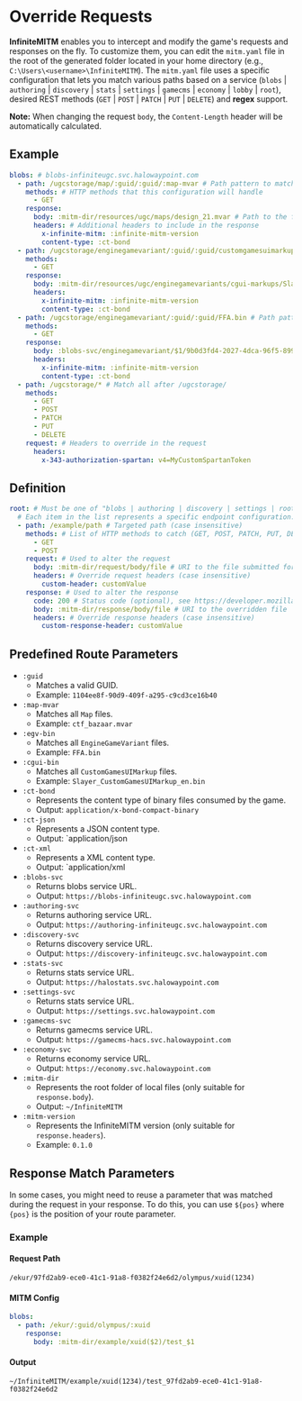 # Override Requests

**InfiniteMITM** enables you to intercept and modify the game's requests and responses on the fly. To customize them, you can edit the `mitm.yaml` file in the root of the generated folder located in your home directory (e.g., `C:\Users\<username>\InfiniteMITM`). The `mitm.yaml` file uses a specific configuration that lets you match various paths based on a service (`blobs` | `authoring` | `discovery` | `stats` | `settings` | `gamecms` | `economy` | `lobby` | `root`), desired REST methods (`GET` | `POST` | `PATCH` | `PUT` | `DELETE`) and **regex** support.

**Note:** When changing the request `body`, the `Content-Length` header will be automatically calculated.

## Example

```yaml
blobs: # blobs-infiniteugc.svc.halowaypoint.com
  - path: /ugcstorage/map/:guid/:guid/:map-mvar # Path pattern to match, will catch all .mvar files
    methods: # HTTP methods that this configuration will handle
      - GET
    response:
      body: :mitm-dir/resources/ugc/maps/design_21.mvar # Path to the file that will be used as the response body
      headers: # Additional headers to include in the response
        x-infinite-mitm: :infinite-mitm-version
        content-type: :ct-bond
  - path: /ugcstorage/enginegamevariant/:guid/:guid/customgamesuimarkup/Slayer_CustomGamesUIMarkup_en.bin # Path pattern for specific "CustomGamesUIMarkup", for any assetID and assetVersionID
    methods:
      - GET
    response:
      body: :mitm-dir/resources/ugc/enginegamevariants/cgui-markups/Slayer_8Teams.bin
      headers:
        x-infinite-mitm: :infinite-mitm-version
        content-type: :ct-bond
  - path: /ugcstorage/enginegamevariant/:guid/:guid/FFA.bin # Path pattern for specific "EngineGameVariant", for any assetID and assetVersionID
    methods:
      - GET
    response:
      body: :blobs-svc/enginegamevariant/$1/9b0d3fd4-2027-4dca-96f5-899b449408e2/FFA.bin # Path to the external file that will be used as the response body, with a specific assetVersionID
      headers:
        x-infinite-mitm: :infinite-mitm-version
        content-type: :ct-bond
  - path: /ugcstorage/* # Match all after /ugcstorage/
    methods:
      - GET
      - POST
      - PATCH
      - PUT
      - DELETE
    request: # Headers to override in the request
      headers:
        x-343-authorization-spartan: v4=MyCustomSpartanToken
```

## Definition

```yaml
root: # Must be one of "blobs | authoring | discovery | settings | root" (root = all)
  # Each item in the list represents a specific endpoint configuration.
  - path: /example/path # Targeted path (case insensitive)
    methods: # List of HTTP methods to catch (GET, POST, PATCH, PUT, DELETE)
      - GET
      - POST
    request: # Used to alter the request
      body: :mitm-dir/request/body/file # URI to the file submitted for PUT, POST, and PATCH requests instead of the initial payload
      headers: # Override request headers (case insensitive)
        custom-header: customValue
    response: # Used to alter the response
      code: 200 # Status code (optional), see https://developer.mozilla.org/en-US/docs/Web/HTTP/Status
      body: :mitm-dir/response/body/file # URI to the overridden file
      headers: # Override response headers (case insensitive)
        custom-response-header: customValue
```

## Predefined Route Parameters

-   `:guid`
    -   Matches a valid GUID.
    -   Example: `1104ee8f-90d9-409f-a295-c9cd3ce16b40`
-   `:map-mvar`
    -   Matches all `Map` files.
    -   Example: `ctf_bazaar.mvar`
-   `:egv-bin`
    -   Matches all `EngineGameVariant` files.
    -   Example: `FFA.bin`
-   `:cgui-bin`
    -   Matches all `CustomGamesUIMarkup` files.
    -   Example: `Slayer_CustomGamesUIMarkup_en.bin`
-   `:ct-bond`
    -   Represents the content type of binary files consumed by the game.
    -   Output: `application/x-bond-compact-binary`
-   `:ct-json`
    -   Represents a JSON content type.
    -   Output: `application/json
-   `:ct-xml`
    -   Represents a XML content type.
    -   Output: `application/xml
-   `:blobs-svc`
    -   Returns blobs service URL.
    -   Output: `https://blobs-infiniteugc.svc.halowaypoint.com`
-   `:authoring-svc`
    -   Returns authoring service URL.
    -   Output: `https://authoring-infiniteugc.svc.halowaypoint.com`
-   `:discovery-svc`
    -   Returns discovery service URL.
    -   Output: `https://discovery-infiniteugc.svc.halowaypoint.com`
-   `:stats-svc`
    -   Returns stats service URL.
    -   Output: `https://halostats.svc.halowaypoint.com`
-   `:settings-svc`
    -   Returns stats service URL.
    -   Output: `https://settings.svc.halowaypoint.com`
-   `:gamecms-svc`
    -   Returns gamecms service URL.
    -   Output: `https://gamecms-hacs.svc.halowaypoint.com`
-   `:economy-svc`
    -   Returns economy service URL.
    -   Output: `https://economy.svc.halowaypoint.com`
-   `:mitm-dir`
    -   Represents the root folder of local files (only suitable for `response.body`).
    -   Output: `~/InfiniteMITM`
-   `:mitm-version`
    -   Represents the InfiniteMITM version (only suitable for `response.headers`).
    -   Example: `0.1.0`

## Response Match Parameters

In some cases, you might need to reuse a parameter that was matched during the request in your response. To do this, you can use `${pos}` where `{pos}` is the position of your route parameter.

### Example

#### Request Path

```
/ekur/97fd2ab9-ece0-41c1-91a8-f0382f24e6d2/olympus/xuid(1234)
```

#### MITM Config

```yaml
blobs:
  - path: /ekur/:guid/olympus/:xuid
    response:
      body: :mitm-dir/example/xuid($2)/test_$1
```

#### Output

```
~/InfiniteMITM/example/xuid(1234)/test_97fd2ab9-ece0-41c1-91a8-f0382f24e6d2
```
